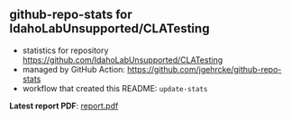 ## github-repo-stats for IdahoLabUnsupported/CLATesting

- statistics for repository https://github.com/IdahoLabUnsupported/CLATesting
- managed by GitHub Action: https://github.com/jgehrcke/github-repo-stats
- workflow that created this README: `update-stats`

**Latest report PDF**: [report.pdf](https://github.com/idaholab/repository-statistics/raw/main/IdahoLabUnsupported/CLATesting/latest-report/report.pdf)


